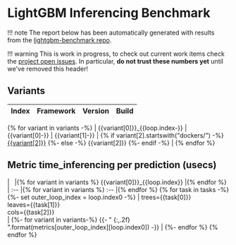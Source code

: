 # LightGBM Inferencing Benchmark

!!! note
    The report below has been automatically generated with results from the [lightgbm-benchmark repo](https://github.com/microsoft/lightgbm-benchmark).

!!! warning
    This is work in progress, to check out current work items check the [project open issues](https://github.com/microsoft/lightgbm-benchmark/issues). In particular, **do not trust these numbers yet** until we've removed this header!

## Variants

| Index | Framework | Version | Build |
| :-- | :-- | :-- | :-- |
{% for variant in variants -%}
| {{variant[0]}}_{{loop.index-}}
| {{variant[0]-}}
| {{variant[1]-}}
| {% if variant[2].startswith("dockers/") -%}
    [{{variant[2]}}](https://github.com/microsoft/lightgbm-benchmark/tree/main/src/scripts/lightgbm_python/{{variant[2]}})
  {%- else -%}
    {{variant[2]}}
  {%- endif -%}
|
{% endfor %}

## Metric time_inferencing per prediction (usecs)

| &nbsp; |{% for variant in variants %} {{variant[0]}}_{{loop.index}} |{% endfor %}
| :-- |{% for variant in variants %} :-- |{% endfor %}
{% for task in tasks -%}
    {%- set outer_loop_index = loop.index0 -%}
    | trees={{task[0]}}<br/>leaves={{task[1]}}<br/>cols={{task[2]}}<br/> |
        {%- for variant in variants-%}
        {{- " {:,.2f} ".format(metrics[outer_loop_index][loop.index0]) -}} |
        {%- endfor %}
{% endfor %}
